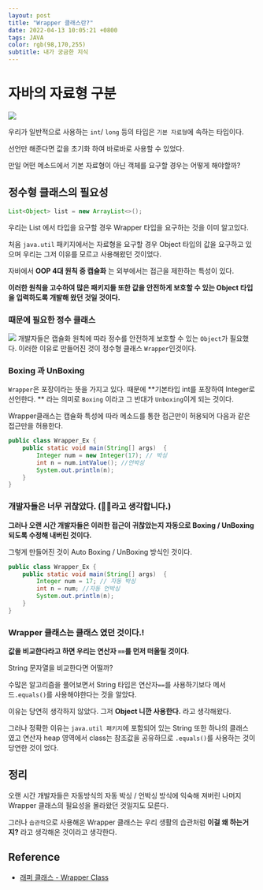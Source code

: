 ```yaml
---
layout: post 
title: "Wrapper 클래스란?"
date: 2022-04-13 10:05:21 +0800
tags: JAVA
color: rgb(98,170,255)
subtitle: 내가 궁금한 지식
---
```

 
# 자바의 자료형 구분

![](http://wiki.hash.kr/images/thumb/4/45/Java_%EC%9E%90%EB%A3%8C%ED%98%95_%EB%B6%84%EB%A5%98.png/1400px-Java_%EC%9E%90%EB%A3%8C%ED%98%95_%EB%B6%84%EB%A5%98.png)

우리가 일반적으로 사용하는 `int`/ `long` 등의 타입은 `기본 자료형`에 속하는 타입이다. 

선언만 해준다면 값을 초기화 하여 바로바로 사용할 수 있었다.

만일 어떤 메소드에서 기본 자료형이 아닌 객체를 요구할 경우는 어떻게 해야할까? 

## 정수형 클래스의 필요성

```java
List<Object> list = new ArrayList<>();
```

우리는 List 에서 타입을 요구할 경우 Wrapper 타입을 요구하는 것을 이미 알고있다.

처음 `java.util` 패키지에서는 자료형을 요구할 경우 Object 타입의 값을 요구하고 있으며 우리는 그저 이유를 모르고 사용해왔던 것이었다.

자바에서 **OOP 4대 원칙 중 캡슐화** 는 외부에서는 접근을 제한하는 특성이 있다.

**이러한 원칙을 고수하여 많은 패키지들 또한 값을 안전하게 보호할 수 있는 Object 타입을 입력하도록 개발해 왔던 것일 것이다.**

### 때문에 필요한 정수 클래스

![](https://img1.daumcdn.net/thumb/R1280x0/?scode=mtistory2&fname=https%3A%2F%2Fk.kakaocdn.net%2Fdn%2FZolLT%2Fbtq8R0SHB75%2FIfszu8aary6ZEM8Jo6tANK%2Fimg.png
)
개발자들은 캡슐화 원칙에 따라 정수를 안전하게 보호할 수 있는 `Object`가 필요했다.
이러한 이유로 만들어진 것이 정수형 클래스 `Wrapper`인것이다.

### Boxing 과 UnBoxing

`Wrapper`은 포장이라는 뜻을 가지고 있다. 때문에 **기본타입 int를 포장하여 Integer로 선언한다. ** 라는 의미로 `Boxing` 이라고
그 반대가 `Unboxing`이게 되는 것이다.

Wrapper클래스는 캡슐화 특성에 따라 메소드를 통한 접근만이 허용되어 다음과 같은 접근만을 허용한다. 

```java
public class Wrapper_Ex {
    public static void main(String[] args)  {
        Integer num = new Integer(17); // 박싱
        int n = num.intValue(); //언박싱
        System.out.println(n);
    }
}
```

### 개발자들은 너무 귀찮았다. (🙋‍♂️라고 생각합니다.)

**그러나 오랜 시간 개발자들은 이러한 접근이 귀찮았는지 자동으로 Boxing / UnBoxing 되도록 수정해 내버린 것이다.**

그렇게 만들어진 것이 Auto Boxing / UnBoxing 방식인 것이다.

```java
public class Wrapper_Ex {
    public static void main(String[] args)  {
        Integer num = 17; // 자동 박싱
        int n = num; //자동 언박싱
        System.out.println(n);
    }
}
```

### Wrapper 클래스는 클래스 였던 것이다.!

**값을 비교한다라고 하면 우리는 연산자 `==`를 먼저 떠올릴 것이다.**

String 문자열을 비교한다면 어떨까?

수많은 알고리즘을 풀어보면서 String 타입은 연산자`==`를 사용하기보다 메서드`.equals()`를 사용해야한다는 것을 알았다. 

이유는 당연히 생각하지 않았다. 그저 **Object 니깐 사용한다.** 라고 생각해왔다.

그러나 정확한 이유는 `java.util 패키지`에 포함되어 있는 String 또한 하나의 클래스 였고 연산자 heap 영역에서 class는
참조값을 공유하므로 `.equals()`를 사용하는 것이 당연한 것이 었다.



## 정리

오랜 시간 개발자들은 자동방식의 자동 박싱 / 언박싱 방식에 익숙해 져버린 나머지 Wrapper 클래스의 필요성을 몰라왔던 것일지도 모른다.

그러나 `습관적`으로 사용해온 Wrapper 클래스는 우리 생활의 습관처럼 **이걸 왜 하는거지?** 라고 생각해온 것이라고 생각한다. 


## Reference
- [래퍼 클래스 - Wrapper Class](https://develop-im.tistory.com/m/81)
